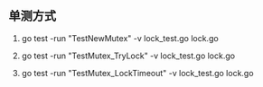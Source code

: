 ## 单测方式
1. go test -run "TestNewMutex" -v lock_test.go lock.go

2. go test -run "TestMutex_TryLock" -v lock_test.go lock.go 
3.  go test -run "TestMutex_LockTimeout" -v lock_test.go lock.go 
